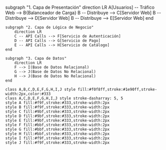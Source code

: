 subgraph "1. Capa de Presentación"
        direction LR
        A[Usuarios] -- Tráfico Web --> B{Balanceador de Carga}
        B -- Distribuye --> C[Servidor Web]
        B -- Distribuye --> D[Servidor Web]
        B -- Distribuye --> E[Servidor Web]
    end

    subgraph "2. Capa de Lógica de Negocio"
        direction LR
        C -- API Calls --> F[Servicio de Autenticación]
        D -- API Calls --> G[Servicio de Pago]
        E -- API Calls --> H[Servicio de Catálogo]
    end

    subgraph "3. Capa de Datos"
        direction LR
        F --> I(Base de Datos Relacional)
        G --> J(Base de Datos No Relacional)
        H --> J(Base de Datos No Relacional)
    end

    class A,B,C,D,E,F,G,H,I,J style fill:#f0f8ff,stroke:#1e90ff,stroke-width:2px,color:#333
    class A,C,D,E,F,G,H,I,J style stroke-dasharray: 5, 5
    style A fill:#f9f,stroke:#333,stroke-width:2px
    style B fill:#f9f,stroke:#333,stroke-width:2px
    style C fill:#9bf,stroke:#333,stroke-width:2px
    style D fill:#9bf,stroke:#333,stroke-width:2px
    style E fill:#9bf,stroke:#333,stroke-width:2px
    style F fill:#bbf,stroke:#333,stroke-width:2px
    style G fill:#bbf,stroke:#333,stroke-width:2px
    style H fill:#bbf,stroke:#333,stroke-width:2px
    style I fill:#f9f,stroke:#333,stroke-width:2px
    style J fill:#f9f,stroke:#333,stroke-width:2px
